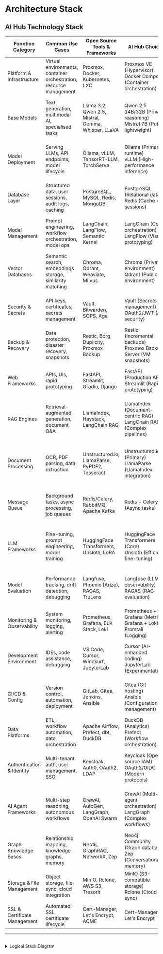 # Architecture Stack

## **AI Hub Technology Stack**

| Function Category | Common Use Cases | Open Source Tools & Frameworks | AI Hub Choice | Reasoning | Priority |
|---|---|---|---|---|---|
| Platform & Infrastructure | Virtual environments, container orchestration, resource management | Proxmox, Docker, Kubernetes, LXC | Proxmox VE (Hypervisor)<br>Docker Compose (Container orchestration) | Perfect for dual-environment isolation with dedicated GPU allocation | Tier 1 |
| Base Models | Text generation, multimodal AI, specialised tasks | Llama 3.2, Qwen 2.5, Mistral, Gemma, Whisper, LLaVA | Qwen 2.5 14B/32B (Private reasoning)<br>Mistral 7B (Public lightweight) | Qwen offers better multilingual + reasoning; Mistral for efficient public serving | Tier 1 |
| Model Deployment | Serving LLMs, API endpoints, model lifecycle | Ollama, vLLM, TensorRT-LLM, TorchServe | Ollama (Primary runtime)<br>vLLM (High-performance inference) | Ollama for simplicity; vLLM for production-grade performance when needed | Tier 1 |
| Database Layer | Structured data, user sessions, audit logs, caching | PostgreSQL, MySQL, Redis, MongoDB | PostgreSQL (Relational data)<br>Redis (Cache + sessions) | PostgreSQL for multi-tenant data; Redis for performance and session management | Tier 1 |
| Model Management | Prompt engineering, workflow orchestration, model ops | LangChain, LangFlow, Semantic Kernel | LangChain (Core orchestration)<br>LangFlow (Visual prototyping) | LangChain for enterprise skills; LangFlow for rapid experimentation | Tier 1 |
| Vector Databases | Semantic search, embeddings storage, similarity matching | Chroma, Qdrant, Weaviate, Milvus | Chroma (Private environment)<br>Qdrant (Public environment) | Chroma for simplicity; Qdrant for production features and metadata filtering | Tier 1 |
| Security & Secrets | API keys, certificates, secrets management | Vault, Bitwarden, SOPS, Age | Vault (Secrets management)<br>OAuth2/JWT (API security) | Vault for enterprise-grade secrets; OAuth2 for API protection | Tier 1 |
| Backup & Recovery | Data protection, disaster recovery, snapshots | Restic, Borg, Duplicity, Proxmox Backup | Restic (Incremental backups)<br>Proxmox Backup Server (VM snapshots) | Restic for file-level protection; Proxmox for infrastructure snapshots | Tier 1 |
| Web Frameworks | APIs, UIs, rapid prototyping | FastAPI, Streamlit, Gradio, Django | FastAPI (Production APIs)<br>Streamlit (Rapid prototyping) | FastAPI for robust APIs; Streamlit for quick demo interfaces | Tier 1 |
| RAG Engines | Retrieval-augmented generation, document Q&A | LlamaIndex, Haystack, LangChain RAG | LlamaIndex (Document-centric RAG)<br>LangChain RAG (Complex pipelines) | LlamaIndex excels at document ingestion; LangChain for advanced orchestration | Tier 2 |
| Document Processing | OCR, PDF parsing, data extraction | Unstructured.io, LlamaParse, PyPDF2, Tesseract | Unstructured.io (Primary)<br>LlamaParse (LlamaIndex integration) | Unstructured.io for comprehensive processing; LlamaParse for better LLM integration | Tier 2 |
| Message Queue | Background tasks, async processing, job queues | Redis/Celery, RabbitMQ, Apache Kafka | Redis + Celery (Async tasks) | Essential for async AI processing and background model operations | Tier 2 |
| LLM Frameworks | Fine-tuning, prompt engineering, model training | HuggingFace Transformers, Unsloth, LoRA | HuggingFace Transformers (Core)<br>Unsloth (Efficient fine-tuning) | HF for ecosystem compatibility; Unsloth for resource-efficient training | Tier 2 |
| Model Evaluation | Performance tracking, drift detection, debugging | Langfuse, Phoenix (Arize), RAGAS, TruLens | Langfuse (LLM observability)<br>RAGAS (RAG evaluation) | Langfuse for comprehensive tracking; RAGAS for RAG-specific metrics | Tier 2 |
| Monitoring & Observability | System monitoring, logging, alerting | Prometheus, Grafana, ELK Stack, Loki | Prometheus + Grafana (Metrics)<br>Grafana + Loki + Promtail (Logging) | Unified monitoring stack with AI-specific observability | Tier 2 |
| Development Environment | IDEs, code assistance, debugging | VS Code, Cursor, Windsurf, JupyterLab | Cursor (AI-enhanced coding)<br>JupyterLab (Experimentation) | Cursor for AI-assisted development; Jupyter for interactive analysis | Tier 2 |
| CI/CD & Config | Version control, automation, deployment | GitLab, Gitea, Jenkins, Ansible | Gitea (Git hosting)<br>Ansible (Configuration management) | Gitea for lightweight self-hosted Git; Ansible for infrastructure automation | Tier 2 |
| Data Platforms | ETL, workflow automation, data orchestration | Apache Airflow, Prefect, dbt, DuckDB | DuckDB (Analytics)<br>Prefect (Workflow orchestration) | DuckDB for local analytics; Prefect for modern data workflows | Tier 2 |
| Authentication & Identity | Multi-tenant auth, user management, SSO | Keycloak, Auth0, OAuth2, LDAP | Keycloak (Open source IAM)<br>OAuth2/OIDC (Modern protocols) | Keycloak for enterprise-grade auth with modern protocol support | Tier 2 |
| AI Agent Frameworks | Multi-step reasoning, autonomous workflows | CrewAI, AutoGen, LangGraph, OpenAI Swarm | CrewAI (Multi-agent orchestration)<br>LangGraph (Complex workflows) | CrewAI for team-based agents; LangGraph for precise workflow control | Tier 3 |
| Graph Knowledge Bases | Relationship mapping, knowledge graphs, memory | Neo4j, GraphRAG, NetworkX, Zep | Neo4j Community (Graph database)<br>Zep (Conversational memory) | Neo4j for complex relationships; Zep for session management | Tier 3 |
| Storage & File Management | Object storage, file sync, cloud integration | MinIO, Rclone, AWS S3, Tresorit | MinIO (S3-compatible storage)<br>Rclone (Cloud sync) | MinIO for local object storage; Rclone for secure cloud integration | Tier 3 |
| SSL & Certificate Management | Automated SSL, certificate lifecycle | Cert-Manager, Let's Encrypt, ACME | Cert-Manager + Let's Encrypt | Automated SSL management for production deployments | Tier 3 |
---
<br>

<details><summary>Logical Stack Diagram</summary>

```mermaid
---
title: Logical Architecture Stack
config:
    displayMode: compact
    look: neo
    theme: dark
    themeVariables:
        fontFamily:	Courier New, monospace, Lucida Console, monospace;
        fontSize: 16;
    layout: dagre
---
flowchart TB
    %% === USERS ===
    subgraph Users["User Layer"]
        direction TB
        U1["Computing Devices"]
        U2["Personal Devices"]
        U3["Web Browsers"]
    end

    %% === UI LAYER ===
    subgraph UI["User Interface Layer"]
        direction TB
        UI1["Web & Mobile Apps"]
        UI2["Development IDEs"]
        UI3["SSH/VPN"]
    end

    %% === APPLICATION LAYER ===
    subgraph APPS["Application Layer"]
        subgraph PrivateApp["Private Environment"]
            direction TB
            P1["PrivateGPT"]
            P2["Personal AI Assistant"]
            P3["Document Analysis"]
        end

        subgraph PublicApp["Public Environment"]
            direction TB
            PU1["Agentic ChatBot"]
            PU2["Multi-tenant Platform"]
            PU3["POC Applications"]
        end
    end

    %% === COMPUTE ===
    subgraph Compute["Compute & Models"]
        direction TB
        M2["Public: Mistral 7B [RTX 3060]"]
        M1["Private: Qwen 2.5  [RTX 5090]"]
    end

    %% === AI SERVICES ===
    subgraph AIServices["AI Services Layer"]
        direction TB
        AI1["LangChain Orchestration"]
        AI2["Ollama Runtime"]
        AI3["CrewAI Agents"]
        AI4["LlamaIndex RAG"]
    end

    %% === DATA LAYER ===
    subgraph Data["Data Layer"]
        direction TB
        D1["Chroma Vector DB"]
        D2["Qdrant Vector DB"]
        D3["PostgreSQL"]
        D4["Redis Cache"]
    end

    %% === VIRTUAL ENVIRONMENT ===
    subgraph PVE["PROXMOX VE"]
        subgraph LXC["Linux Containers"]
            LX1["Relational DB LXC"]
            LX2["Cache LXC"]
            LX3["Security LXC"]
            LX4["CI/CD LXC"]
            LX5["Monitoring LXC"]
            LX6["Backup LXC"]
        end
        subgraph VM["Virtual Machines"]
            subgraph VM1["Ubuntu VM 1"]
                DA1["Dockerised Services"]
            end
            subgraph VM2["Ubuntu VM 2"]
                DA2["Dockerised Services"]
            end
        end
    end

    %% === INFRASTRUCTURE ===
    subgraph Infra["Server"]
        subgraph GPU["GPU"]
        direction TB
            GPU1@{ label: "5090" }
            GPU2["3060"]
        end
        subgraph CPU["CPU"]
        direction TB
            cpu["Intel Core Ultra 9 285K"]
            ram["128GB 6000MHz (4x32GB) DDR5"]
        end
        subgraph DISK["STORAGE"]
        direction TB
            d1["Storage: NVMe Mirror 1"]
            d2["Storage: NVMe Mirror 2"]
        end
        subgraph NW["NETWORK"]
        direction LR
            nw1["Internet"]
            nw2(("LAN"))
        end
    end

  %% Legend
  subgraph Legend[Legend]
  direction TB
    L1["Private Environment"]:::private
    L2["Public Environment"]:::public
  end

    %% FLOWS
        Users ~~~ UI 
        	U3 ~~~ UI1
            U1 ~~~ UI2
            U1 ~~~ UI3
        UI1 --> PublicApp
        UI3 --> PrivateApp
            M2 ~~~ D2
            M1 ~~~ D1
        D3 --> LX1 ~~~ LX4 ~~~ LX3
        D4 --> LX2 ~~~ LX5 ~~~ LX6
        LX3 ~~~ d1
        LX6 ~~~ d2
        PrivateApp --> M1 ~~~ AIServices ~~~ D1 --> VM1 --> GPU1
        PublicApp --> M2 ~~~ AIServices ~~~ D2 --> VM2 --> GPU2 
        VM ~~~ GPU
        DISK ~~~ CPU
        GPU ~~~ CPU
        Infra ~~~ Legend

    GPU1@{ shape: "display", label: "RTX 5090" }
    GPU2@{ shape: "display", label: "RTX 3060" }
    d1@{ shape: "disk", label: "Storage: NVMe Mirror 1" }
    d2@{ shape: "disk", label: "Storage: NVMe Mirror 2" }
    nw1@{ shape: dbl-circ}

    %% === STYLING ===
    classDef private fill:#D0EECF,stroke:#00663F,stroke-width:2px; 
    classDef public  fill:#FFE5E0,stroke:#990000,stroke-width:2px;
    classDef legend  fill:#F0F0F0,stroke:#AAAAAA,stroke-width:1px;

    class P1,P2,P3,M1,D1,GPU1,VM1 private
    class PU1,PU2,PU3,M2,D2,GPU2,VM2 public

	style Infra stroke-width:2px,stroke:#000000,fill:#737373
	style DISK stroke-width:2px,stroke-dasharray:5 5,fill:#545454
	style GPU stroke-width:0.5px,stroke-dasharray:5 5,fill:#545454
	style NW stroke-width:1px,stroke-dasharray:5 5,fill:#545454
	style PVE fill:#545454
	style LXC stroke-width:0.5px,stroke-dasharray:5 5,stroke:#FFFFFF,fill:#737373
	style VM stroke-width:0.5px,stroke-dasharray:5 5,stroke:#FFFFFF,fill:#737373
	style Data fill:#737373
	style AIServices fill:#737373
	style APPS fill:#545454
	style PrivateApp fill:#737373
	style PublicApp fill:#737373
	style UI fill:#737373
	style Users fill:#737373
	style Compute fill:#545454
	style Legend stroke-width:1px,stroke-dasharray:5 5,fill:#000000
	style GPU1 color:#7ED957,stroke-width:2px,stroke:#00BF63
	style GPU2 color:#FF3131,stroke-width:2px,stroke:#FF3131
	style P1 color:#000000
	style P2 color:#000000
	style P3 color:#000000
	style M1 color:#000000
	style M2 color:#000000
	style PU1 color:#000000
	style PU2 color:#000000
	style PU3 color:#000000
	style D1 color:#000000
	style D2 color:#000000
	style L1 color:#000000
	style L2 color:#000000
	style VM1 color:#000000
	style VM2 color:#000000
	style CPU fill:#545454
	style cpu fill:#D9D9D9,color:#000000
	style ram color:#000000,fill:#D9D9D9
	style d1 fill:#000000,color:#FFFFFF
	style d2 fill:#D9D9D9,color:#000000
	style nw2 fill:#D0EECF
	style nw1 color:#FF3131,fill:#FFE5E0
```


</details>   
   <br>
